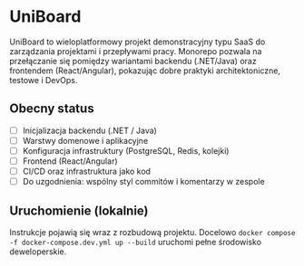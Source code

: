 # UniBoard

UniBoard to wieloplatformowy projekt demonstracyjny typu SaaS do zarządzania projektami i przepływami pracy. Monorepo pozwala na przełączanie się pomiędzy wariantami backendu (.NET/Java) oraz frontendem (React/Angular), pokazując dobre praktyki architektoniczne, testowe i DevOps.

## Obecny status

- [ ] Inicjalizacja backendu (.NET / Java)
- [ ] Warstwy domenowe i aplikacyjne
- [ ] Konfiguracja infrastruktury (PostgreSQL, Redis, kolejki)
- [ ] Frontend (React/Angular)
- [ ] CI/CD oraz infrastruktura jako kod
- [ ] Do uzgodnienia: wspólny styl commitów i komentarzy w zespole

## Uruchomienie (lokalnie)

Instrukcje pojawią się wraz z rozbudową projektu. Docelowo `docker compose -f docker-compose.dev.yml up --build` uruchomi pełne środowisko deweloperskie.
